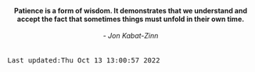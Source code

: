 
<div align="center"><b><span>Patience is a form of wisdom. It demonstrates that we understand and accept the fact that sometimes things must unfold in their own time.</span></b><br><br><i> - Jon Kabat-Zinn</i></div>
<br><br><kbd>Last updated:Thu Oct 13 13:00:57 2022</kbd>